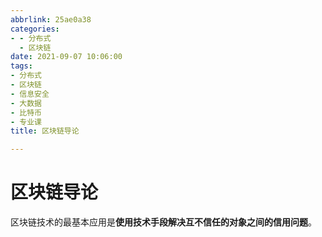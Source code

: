 ```yaml
---
abbrlink: 25ae0a38
categories:
- - 分布式
  - 区块链
date: 2021-09-07 10:06:00
tags:
- 分布式
- 区块链
- 信息安全
- 大数据
- 比特币
- 专业课
title: 区块链导论

---
```


# 区块链导论

区块链技术的最基本应用是**使用技术手段解决互不信任的对象之间的信用问题**。

